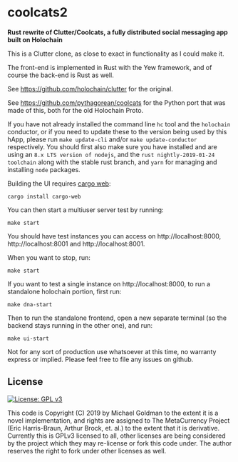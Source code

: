 # coolcats2
**Rust rewrite of Clutter/Coolcats, a fully distributed social messaging app built on Holochain**

This is a Clutter clone, as close to exact in functionality as I could make it.

The front-end is implemented in Rust with the Yew framework, and of course the back-end is Rust as well.

See https://github.com/holochain/clutter for the original.

See https://github.com/pythagorean/coolcats for the Python port that was made of this, both for the old Holochain Proto.

If you have not already installed the command line `hc` tool and the `holochain` conductor, or if you need to update
these to the version being used by this hApp, please run `make update-cli` and/or `make update-conductor` respectively.
You should first also make sure you have installed and are using an `8.x LTS version of nodejs`, and the 
`rust nightly-2019-01-24 toolchain` along with the stable rust branch, and `yarn` for managing and installing `node`
packages.

Building the UI requires [cargo web](https://github.com/koute/cargo-web):

    cargo install cargo-web

You can then start a multiuser server test by running:

    make start

You should have test instances you can access on http://localhost:8000, http://localhost:8001 and http://localhost:8001.

When you want to stop, run:

    make start

If you want to test a single instance on http://localhost:8000, to run a standalone holochain portion, first run:

    make dna-start

Then to run the standalone frontend, open a new separate terminal (so the backend stays running in the other one), 
and run:

    make ui-start

Not for any sort of production use whatsoever at this time, no warranty express or implied. Please feel free to file
any issues on github.

## License
[![License: GPL v3](https://img.shields.io/badge/License-GPL%20v3-blue.svg)](http://www.gnu.org/licenses/gpl-3.0)

This code is Copyright (C) 2019 by Michael Goldman to the extent it is a novel implementation, and rights are
assigned to The MetaCurrency Project (Eric Harris-Braun, Arthur Brock, et. al.) to the extent that it is derivative.
Currently this is GPLv3 licensed to all, other licenses are being considered by the project which they may
re-license or fork this code under. The author reserves the right to fork under other licenses as well.
